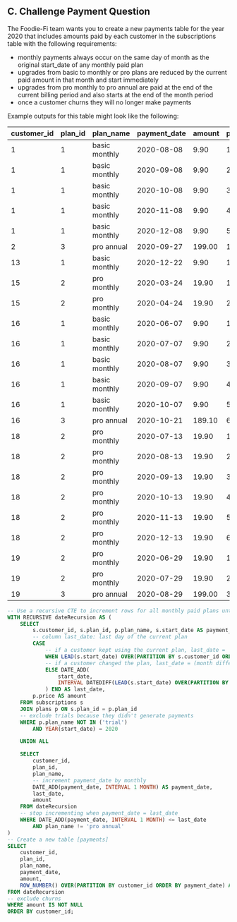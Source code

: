 ## C. Challenge Payment Question

The Foodie-Fi team wants you to create a new payments table for the year 2020 that includes amounts paid by each customer in the subscriptions table with the following requirements:

- monthly payments always occur on the same day of month as the original start_date of any monthly paid plan
- upgrades from basic to monthly or pro plans are reduced by the current paid amount in that month and start immediately
- upgrades from pro monthly to pro annual are paid at the end of the current billing period and also starts at the end of the month period
- once a customer churns they will no longer make payments

Example outputs for this table might look like the following:

| customer_id | plan_id | plan_name     | payment_date | amount | payment_order |
| ----------- | ------- | ------------- | ------------ | ------ | ------------- |
| 1           | 1       | basic monthly | 2020-08-08   | 9.90   | 1             |
| 1           | 1       | basic monthly | 2020-09-08   | 9.90   | 2             |
| 1           | 1       | basic monthly | 2020-10-08   | 9.90   | 3             |
| 1           | 1       | basic monthly | 2020-11-08   | 9.90   | 4             |
| 1           | 1       | basic monthly | 2020-12-08   | 9.90   | 5             |
| 2           | 3       | pro annual    | 2020-09-27   | 199.00 | 1             |
| 13          | 1       | basic monthly | 2020-12-22   | 9.90   | 1             |
| 15          | 2       | pro monthly   | 2020-03-24   | 19.90  | 1             |
| 15          | 2       | pro monthly   | 2020-04-24   | 19.90  | 2             |
| 16          | 1       | basic monthly | 2020-06-07   | 9.90   | 1             |
| 16          | 1       | basic monthly | 2020-07-07   | 9.90   | 2             |
| 16          | 1       | basic monthly | 2020-08-07   | 9.90   | 3             |
| 16          | 1       | basic monthly | 2020-09-07   | 9.90   | 4             |
| 16          | 1       | basic monthly | 2020-10-07   | 9.90   | 5             |
| 16          | 3       | pro annual    | 2020-10-21   | 189.10 | 6             |
| 18          | 2       | pro monthly   | 2020-07-13   | 19.90  | 1             |
| 18          | 2       | pro monthly   | 2020-08-13   | 19.90  | 2             |
| 18          | 2       | pro monthly   | 2020-09-13   | 19.90  | 3             |
| 18          | 2       | pro monthly   | 2020-10-13   | 19.90  | 4             |
| 18          | 2       | pro monthly   | 2020-11-13   | 19.90  | 5             |
| 18          | 2       | pro monthly   | 2020-12-13   | 19.90  | 6             |
| 19          | 2       | pro monthly   | 2020-06-29   | 19.90  | 1             |
| 19          | 2       | pro monthly   | 2020-07-29   | 19.90  | 2             |
| 19          | 3       | pro annual    | 2020-08-29   | 199.00 | 3             |

```sql
-- Use a recursive CTE to increment rows for all monthly paid plans until customers changing the plan, except 'pro annual'
WITH RECURSIVE dateRecursion AS (
    SELECT
        s.customer_id, s.plan_id, p.plan_name, s.start_date AS payment_date,
        -- column last_date: last day of the current plan
        CASE
            -- if a customer kept using the current plan, last_date = '2020-12-31'
            WHEN LEAD(s.start_date) OVER(PARTITION BY s.customer_id ORDER BY s.start_date) IS NULL THEN '2020-12-31'
            -- if a customer changed the plan, last_date = (month difference between start_date and changing date) + start_date
            ELSE DATE_ADD(
                start_date,
                INTERVAL DATEDIFF(LEAD(s.start_date) OVER(PARTITION BY s.customer_id ORDER BY s.start_date), start_date) MONTH
            ) END AS last_date,
        p.price AS amount
    FROM subscriptions s
    JOIN plans p ON s.plan_id = p.plan_id
    -- exclude trials because they didn't generate payments
    WHERE p.plan_name NOT IN ('trial')
        AND YEAR(start_date) = 2020

    UNION ALL

    SELECT
        customer_id,
        plan_id,
        plan_name,
        -- increment payment_date by monthly
        DATE_ADD(payment_date, INTERVAL 1 MONTH) AS payment_date,
        last_date,
        amount
    FROM dateRecursion
    -- stop incrementing when payment_date = last_date
    WHERE DATE_ADD(payment_date, INTERVAL 1 MONTH) <= last_date
        AND plan_name != 'pro annual'
)
-- Create a new table [payments]
SELECT
    customer_id,
    plan_id,
    plan_name,
    payment_date,
    amount,
    ROW_NUMBER() OVER(PARTITION BY customer_id ORDER BY payment_date) AS payment_order
FROM dateRecursion
-- exclude churns
WHERE amount IS NOT NULL
ORDER BY customer_id;
```
